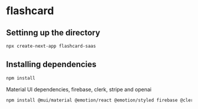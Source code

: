 # flashcard

## Settinng up the directory

```bash
npx create-next-app flashcard-saas
```
## Installing dependencies

```bash
npm install 
```
Material UI dependencies, firebase, clerk, stripe and openai
```bash
npm install @mui/material @emotion/react @emotion/styled firebase @clerk/nextjs stripe openai
```


